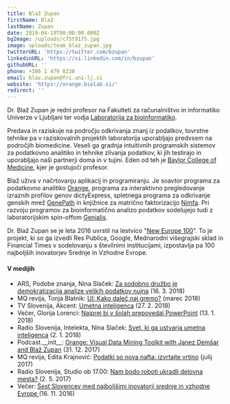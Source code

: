 ```yaml
---
title: Blaž Zupan
firstName: Blaž
lastName: Zupan
date: 2019-04-19T00:00:00.000Z
bgImage: /uploads/c75t9175.jpg
image: uploads/team_blaz_zupan.jpg
twitterURL: 'https://twitter.com/bzupan'
linkedinURL: 'https://si.linkedin.com/in/bzupan'
githubURL: ''
phone: +386 1 479 8238
email: blaz.zupan@fri.uni-lj.si
website: 'https://orange.biolab.si/'
redirect: ''
---
```

Dr. Blaž Zupan je redni profesor na Fakulteti za računalništvo in informatiko Univerze v Ljubljani ter vodja [Laboratorija za bioinformatiko](https://www.fri.uni-lj.si/sl/laboratorij/biolab). 

Predava in raziskuje na področju odkrivanja znanj iz podatkov, tovrstne tehnike pa v raziskovalnih projektih laboratorija uporabljajo predvsem na področjih biomedicine. Veseli ga gradnja intuitivnih programskih sistemov za podatkovno analitiko in tehnike zlivanja podatkov, ki jih testirajo in uporabljajo naši partnerji doma in v tujini. Eden od teh je [Baylor College of Medicine](https://www.bcm.edu/), kjer je gostujoči profesor.

Blaž uživa v načrtovanju aplikacij in programiranju. Je soavtor programa za podatkovno analitiko [Orange](https://orange.biolab.si/), programa za interaktivno pregledovanje izraznih profilov genov dictyExpress, spletnega programa za odkrivanje genskih mrež [GenePath](http://genepath.biolab.si/) in knjižnice za matrično faktorizacijo [Nimfa](http://nimfa.biolab.si/). Pri razvoju programov za bioinformatično analizo podatkov sodelujejo tudi z laboratorijskim spin-offom [Genialis](http://www.genialis.com/).

Dr. Blaž Zupan se je leta 2016 uvrstil na lestvico "[New Europe 100](https://www.ft.com/content/ece06f66-90a7-11e6-a72e-b428cb934b78)". To je projekt, ki so ga izvedli Res Publica, Google, Mednarodni višegrajski sklad in Financial Times v sodelovanju s številnimi institucijami, izpostavlja pa 100 najboljših inovatorjev Srednje in Vzhodne Evrope.

#### V medijih

* ARS, Podobe znanja, Nina Slaček: [Za sodobno družbo je demokratizacija analize velikih podatkov nujna](https://ars.rtvslo.si/2018/03/podobe-znanja-90/) (16. 3. 2018)
* MQ revija, Tonja Blatnik: [UI: Kako daleč naj gremo?](https://issuu.com/mq_magazine2007/docs/mq40?ff=true) (marec 2018)
* TV Slovenija, Akcent: [Umetna inteligenca](https://4d.rtvslo.si/arhiv/akcent/174522855) (27. 2. 2018)
* Večer, Glorija Lorenci: [Najprej bi v šolah prepovedal PowerPoint](https://www.vecer.com/najprej-bi-v-solah-prepovedal-powerpoint-6382491) (13. 1. 2018)
* Radio Slovenija, Intelekta, Nina Slaček: [Svet, ki ga ustvarja umetna inteligenca](https://4d.rtvslo.si/arhiv/intelekta/174511590) (2. 1. 2018)
* Podcast.\_\_init\_\_: [Orange: Visual Data Mining Toolkit with Janez Demšar and Blaž Zupan](https://www.pythonpodcast.com/orange-with-janez-demsar-and-blaz-zupan-episode-142/) (31. 12. 2017)
* MQ revija, Edita Krajnović: [Podatki so nova nafta: izvrtajte vrtino](https://issuu.com/mq_magazine2007/docs/zm_-_mq38_-_2017_lowres/24) (julij 2017)
* Radio Slovenija, Studio ob 17.00: [Nam bodo roboti ukradli delovna mesta?](https://4d.rtvslo.si/arhiv/studio-ob-17h/174469060) (2. 5. 2017)
* Večer: [Šest Slovencev med najboljšimi inovatorji srednje in vzhodne Evrope ](https://www.vecer.com/sest-slovencev-med-najboljsimi-inovatorji-srednje-in-vzhodne-evrope-6240382)(16. 11. 2016)
